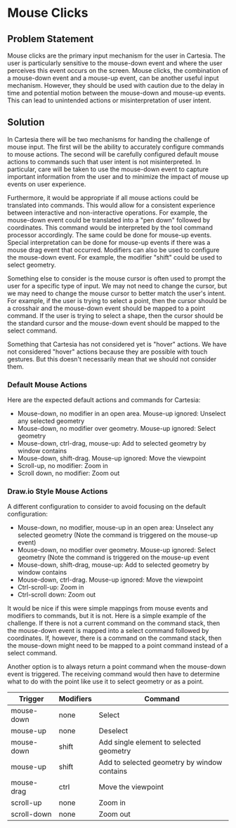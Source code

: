 # Mouse Clicks

## Problem Statement

Mouse clicks are the primary input mechanism for the user in Cartesia. The user
is particularly sensitive to the mouse-down event and where the user perceives
this event occurs on the screen. Mouse clicks, the combination of a mouse-down
event and a mouse-up event, can be another useful input mechanism. However, they 
should be used with caution due to the delay in time and potential motion 
between the mouse-down and mouse-up events. This can lead to unintended actions 
or misinterpretation of user intent.

## Solution

In Cartesia there will be two mechanisms for handing the challenge of mouse
input. The first will be the ability to accurately configure commands to mouse 
actions. The second will be carefully configured default mouse actions to 
commands such that user intent is not misinterpreted. In particular, care will
be taken to use the mouse-down event to capture important information from the 
user and to minimize the impact of mouse up events on user experience. 

Furthermore, it would be appropriate if all mouse actions could be translated 
into commands. This would allow for a consistent experience between interactive
and non-interactive operations. For example, the mouse-down event could be 
translated into a "pen down" followed by coordinates. This command would be 
interpreted by the tool command processor accordingly. The same could be done 
for mouse-up events. Special interpretation can be done for mouse-up events if
there was a mouse drag event that occurred. Modifiers can also be used to 
configure the mouse-down event. For example, the modifier "shift" could be 
used to select geometry.

Something else to consider is the mouse cursor is often used to prompt the user 
for a specific type of input. We may not need to change the cursor, but we may 
need to change the mouse cursor to better match the user's intent. For example, 
if the user is trying to select a point, then the cursor should be a crosshair 
and the mouse-down event should be mapped to a point command. If the user is 
trying to select a shape, then the cursor should be the standard cursor and the 
mouse-down event should be mapped to the select command.

Something that Cartesia has not considered yet is "hover" actions. We have not
considered "hover" actions because they are possible with touch gestures. But 
this doesn't necessarily mean that we should not consider them. 

### Default Mouse Actions
Here are the expected default actions and commands for Cartesia:
- Mouse-down, no modifier in an open area. Mouse-up ignored: Unselect any selected geometry
- Mouse-down, no modifier over geometry. Mouse-up ignored: Select geometry
- Mouse-down, ctrl-drag, mouse-up: Add to selected geometry by window contains
- Mouse-down, shift-drag. Mouse-up ignored: Move the viewpoint
- Scroll-up, no modifier: Zoom in
- Scroll down, no modifier: Zoom out

### Draw.io Style Mouse Actions
A different configuration to consider to avoid focusing on the default configuration:
- Mouse-down, no modifier, mouse-up in an open area: Unselect any selected geometry (Note the command is triggered on the mouse-up event)
- Mouse-down, no modifier over geometry. Mouse-up ignored: Select geometry (Note the command is triggered on the mouse-up event
- Mouse-down, shift-drag, mouse-up: Add to selected geometry by window contains
- Mouse-down, ctrl-drag. Mouse-up ignored: Move the viewpoint
- Ctrl-scroll-up: Zoom in
- Ctrl-scroll down: Zoom out

It would be nice if this were simple mappings from mouse events and modifiers to
commands, but it is not. Here is a simple example of the challenge. If there is 
not a current command on the command stack, then the mouse-down event is 
mapped into a select command followed by coordinates. If, however, there is a 
command on the command stack, then the mouse-down might need to be mapped to a 
point command instead of a select command.

Another option is to always return a point command when the mouse-down event is 
triggered. The receiving command would then have to determine what to do with 
the point like use it to select geometry or as a point.

| Trigger     | Modifiers | Command                                     |
|-------------|-----------|---------------------------------------------|
| mouse-down  | none      | Select                                      |
| mouse-up    | none      | Deselect                                    |
| mouse-down  | shift     | Add single element to selected geometry     |
| mouse-up    | shift     | Add to selected geometry by window contains |
| mouse-drag  | ctrl      | Move the viewpoint                          |
| scroll-up   | none      | Zoom in                                     |
| scroll-down | none      | Zoom out                                    |

